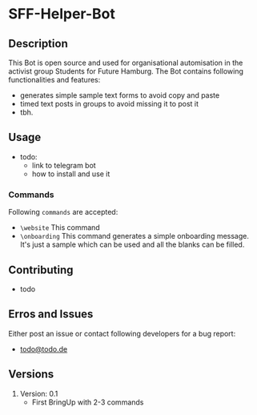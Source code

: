 # SFF-Helper-Bot

## Description
This Bot is open source and used for organisational automisation in the activist group Students for Future Hamburg. The Bot contains following functionalities and features:

- generates simple sample text forms to avoid copy and paste
- timed text posts in groups to avoid missing it to post it 
- tbh.


## Usage
- todo:
  - link to telegram bot
  - how to install and use it

### Commands

Following `commands` are accepted:
- `\website` This command 
- `\onboarding` This command generates a simple onboarding message. It's just a sample which can be used and all the blanks can be filled.

## Contributing
- todo

## Erros and Issues
Either post an issue or contact following developers for a bug report:

- todo@todo.de

## Versions

1. Version: 0.1
   - First BringUp with 2-3 commands